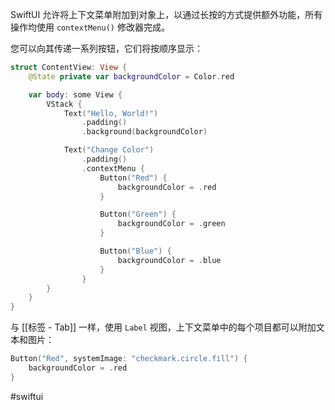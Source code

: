 SwiftUI 允许将上下文菜单附加到对象上，以通过长按的方式提供额外功能，所有操作均使用 `contextMenu()` 修改器完成。

您可以向其传递一系列按钮，它们将按顺序显示：

```swift
struct ContentView: View {
    @State private var backgroundColor = Color.red

    var body: some View {
        VStack {
            Text("Hello, World!")
                .padding()
                .background(backgroundColor)

            Text("Change Color")
                .padding()
                .contextMenu {
                    Button("Red") {
                        backgroundColor = .red
                    }

                    Button("Green") {
                        backgroundColor = .green
                    }

                    Button("Blue") {
                        backgroundColor = .blue
                    }
                }
        }
    }
}
```

与 [[标签 - Tab]] 一样，使用 `Label` 视图，上下文菜单中的每个项目都可以附加文本和图片：

```swift
Button("Red", systemImage: "checkmark.circle.fill") {
    backgroundColor = .red
}
```

#swiftui 